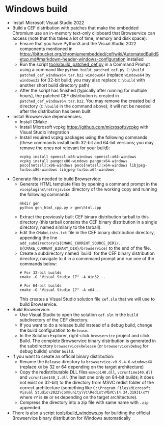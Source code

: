 # Windows build

- Install Microsoft Visual Studio 2022
- Build a CEF distribution with patches that make the embedded Chromium use an in-memory text-only clipboard that Browservice can access (note that this takes a lot of time, memory and disk space):
    - Ensure that you have Python3 and the Visual Studio 2022 components mentioned in https://bitbucket.org/chromiumembedded/cef/wiki/AutomatedBuildSetup.md#markdown-header-windows-configuration installed
    - Run the script [tools/build_patched_cef.py](../tools/build_patched_cef.py) in a Command Prompt using a command like `python build_patched_cef.py C:\build patched_cef_windows64.tar.bz2 windows64` (replace `windows64` by `windows32` for 32-bit build; you may also replace `C:\build` with another short build directory path)
    - After the script has finished (typically after running for multiple hours), the patched CEF distribution is created in `patched_cef_windows64.tar.bz2`. You may remove the created build directory (`C:\build` in the command above); it will not be needed after the distribution has been built
- Install Browservice dependencies:
    - Install CMake
    - Install Microsoft vcpkg https://github.com/microsoft/vcpkg with Visual Studio integration
    - Install required vcpkg packages using the following commands (these commands install both 32-bit and 64-bit versions; you may remove the ones not relevant for your build):
        ```
        vcpkg install openssl:x86-windows openssl:x64-windows
        vcpkg install pango:x86-windows pango:x64-windows poco[netssl]:x86-windows poco[netssl]:x64-windows libjpeg-turbo:x86-windows libjpeg-turbo:x64-windows
        ```
- Generate files needed to build Browservice:
    - Generate HTML template files by opening a command prompt in the `viceplugins\retrojsvice` directory of the working copy and running the following commands:
        ```
        mkdir gen
        python gen_html_cpp.py > gen\html.cpp
        ```
    - Extract the previously built CEF binary distribution tarball to this directory (this tarball contains the CEF binary distribution in a single directory, named similarly to the tarball).
    - Edit the `CMakeLists.txt` file in the CEF binary distribution directory, appending the line `add_subdirectory(${CMAKE_CURRENT_SOURCE_DIR}/.. ${CMAKE_CURRENT_BINARY_DIR}/browservice)` to the end of the file.
    - Create a subdirectory named ´build´ for the CEF binary distribution directory, navigate to it in a commmand prompt and run one of the commands below:
        ```
        # For 32-bit builds
        cmake -G "Visual Studio 17" -A Win32 ..

        # For 64-bit builds
        cmake -G "Visual Studio 17" -A x64 ..
        ```
        This creates a Visual Studio solution file `cef.sln` that we will use to build Browservice.
- Build Browservice:
    - Use Visual Studio to open the solution `cef.sln` in the `build` subdirectory of the CEF directory.
    - If you want to do a release build instead of a debug build, change the build configuration to `Release`.
    - In the Solution Explorer, right-click `browservice` project and click Build. The complete Browservice binary distribution is generated in the subdirectory `browservice\Release` (or `browservice\Debug` for debug builds) under `build`.
- If you want to create an official binary distribution:
    - Rename the `Release` directory to `browservice-v0.9.4.0-windowsXX` (replace `XX` by 32 or 64 depending on the target architecture)
    - Copy the redistributable DLL files `msvcp140.dll`, `vcruntime140.dll` and `vcruntime140_1.dll` (the last one only on 64-bit builds; it does not exist on 32-bit) to the directory from MSVC redist folder of the correct architecture (something like `C:\Program Files\Microsoft Visual Studio\2022\Community\VC\Redist\MSVC\14.34.31931\xYY` where `YY` is `86` or `64` depending on the target architecture).
    - Compress the directory into a zip file with same name with `.zip` appended.
- There is also a script [tools/build_windows.py](../tools/build_windows.py) for building the official Browservice binary distribution for Windows automatically
